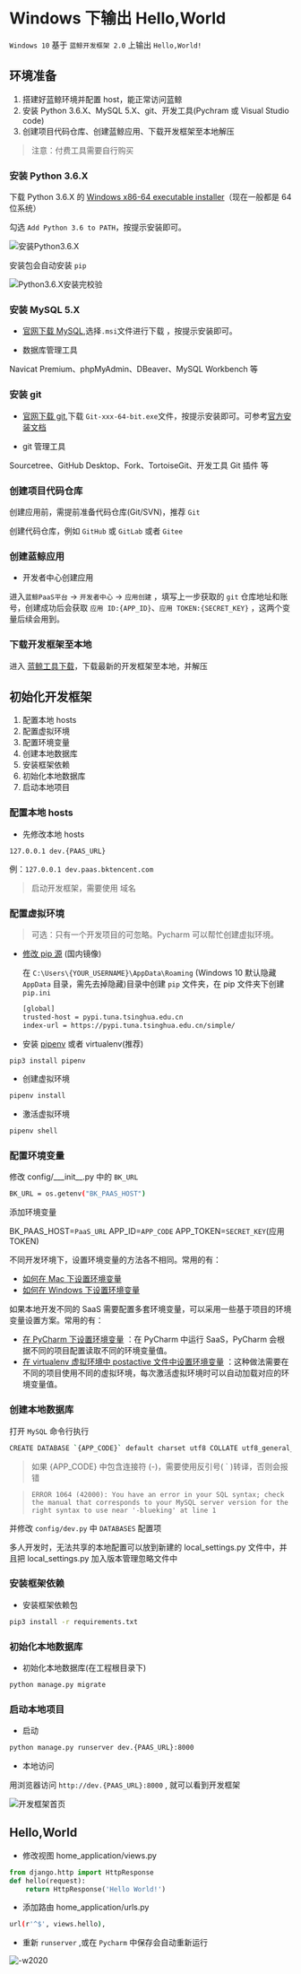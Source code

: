 # Windows 下输出 Hello,World

`Windows 10` 基于 `蓝鲸开发框架 2.0` 上输出 `Hello,World!`

## 环境准备

1. 搭建好蓝鲸环境并配置 host，能正常访问蓝鲸
2. 安装 Python 3.6.X、MySQL 5.X、git、开发工具(Pychram 或 Visual Studio code)
3. 创建项目代码仓库、创建蓝鲸应用、下载开发框架至本地解压

> 注意：付费工具需要自行购买

### 安装 Python 3.6.X

下载 Python 3.6.X 的 [Windows x86-64 executable installer](https://www.python.org/downloads/)（现在一般都是 64 位系统）

勾选 `Add Python 3.6 to PATH`，按提示安装即可。

![安装Python3.6.X](../assets/installPyhton3.6.x.png)

安装包会自动安装 `pip`

![Python3.6.X安装完校验](../assets/Python3.6.x校验.png)

### 安装 MySQL 5.X

- [官网下载 MySQL](https://dev.mysql.com/downloads/mysql/),选择`.msi`文件进行下载 ，按提示安装即可。

- 数据库管理工具

Navicat Premium、phpMyAdmin、DBeaver、MySQL Workbench 等

### 安装 git

- [官网下载 git](https://git-scm.com/download/win),下载 `Git-xxx-64-bit.exe`文件，按提示安装即可。可参考[官方安装文档](https://git-scm.com/book/zh/v2/起步-安装-Git)

- git 管理工具

Sourcetree、GitHub Desktop、Fork、TortoiseGit、开发工具 Git 插件 等

### 创建项目代码仓库

创建应用前，需提前准备代码仓库(Git/SVN)，推荐 `Git`

创建代码仓库，例如 `GitHub` 或 `GitLab` 或者 `Gitee`

### 创建蓝鲸应用

- 开发者中心创建应用

进入`蓝鲸PaaS平台` -> `开发者中心` -> `应用创建` ，填写上一步获取的 `git` 仓库地址和账号，创建成功后会获取 `应用 ID:{APP_ID}`、`应用 TOKEN:{SECRET_KEY}` ，这两个变量后续会用到。

### 下载开发框架至本地

进入 [蓝鲸工具下载](../../../../downloads/7.0/Index.md)，下载最新的开发框架至本地，并解压

## 初始化开发框架

1. 配置本地 hosts
2. 配置虚拟环境
3. 配置环境变量
4. 创建本地数据库
5. 安装框架依赖
6. 初始化本地数据库
7. 启动本地项目

### 配置本地 hosts

- 先修改本地 hosts

```127.0.0.1 dev.{PAAS_URL}```

例：`127.0.0.1 dev.paas.bktencent.com`

> 启动开发框架，需要使用 域名
> 
### 配置虚拟环境

> 可选：只有一个开发项目的可忽略。Pycharm 可以帮忙创建虚拟环境。

- [修改 pip 源](https://pip.pypa.io/en/stable/user_guide/#config-file) (国内镜像)

    在 `C:\Users\{YOUR_USERNAME}\AppData\Roaming` (Windows 10 默认隐藏 `AppData` 目录，需先去掉隐藏)目录中创建 `pip` 文件夹，在 pip 文件夹下创建 `pip.ini`

    ```bash
    [global]
    trusted-host = pypi.tuna.tsinghua.edu.cn
    index-url = https://pypi.tuna.tsinghua.edu.cn/simple/
    ```

- 安装 [pipenv](https://zhuanlan.zhihu.com/p/37581807) 或者 virtualenv(推荐)

```bash
pip3 install pipenv
```

- 创建虚拟环境

```bash
pipenv install
```

- 激活虚拟环境

```bash
pipenv shell
```

### 配置环境变量

修改 config/\_\__init\_\_.py 中的 `BK_URL`
```bash
BK_URL = os.getenv("BK_PAAS_HOST")
```

添加环境变量

BK_PAAS_HOST=`PaaS_URL`
APP_ID=`APP_CODE`
APP_TOKEN=`SECRET_KEY`(应用 TOKEN)

不同开发环境下，设置环境变量的方法各不相同。常用的有：
- [如何在 Mac 下设置环境变量](https://apple.stackexchange.com/questions/106778/how-do-i-set-environment-variables-on-os-x)
- [如何在 Windows 下设置环境变量](https://stackoverflow.com/questions/32463212/how-to-set-environment-variables-from-windows?noredirect=1&lq=1)

如果本地开发不同的 SaaS 需要配置多套环境变量，可以采用一些基于项目的环境变量设置方案。常用的有：
- [在 PyCharm 下设置环境变量](https://stackoverflow.com/questions/42708389/how-to-set-environment-variables-in-pycharm) ：在 PyCharm 中运行  SaaS，PyCharm 会根据不同的项目配置读取不同的环境变量值。
- [在 virtualenv 虚拟环境中 postactive 文件中设置环境变量](https://stackoverflow.com/questions/9554087/setting-an-environment-variable-in-virtualenv) ：这种做法需要在不同的项目使用不同的虚拟环境，每次激活虚拟环境时可以自动加载对应的环境变量值。

### 创建本地数据库

打开 `MySQL` 命令行执行

```bash
CREATE DATABASE `{APP_CODE}` default charset utf8 COLLATE utf8_general_ci;
```

> 如果 {APP_CODE} 中包含连接符 (-)，需要使用反引号( ` )转译，否则会报错

> `ERROR 1064 (42000): You have an error in your SQL syntax; check the manual that corresponds to your MySQL server version for the right syntax to use near '-blueking' at line 1`

并修改 `config/dev.py` 中 `DATABASES` 配置项

多人开发时，无法共享的本地配置可以放到新建的 local_settings.py 文件中，并且把 local_settings.py 加入版本管理忽略文件中

### 安装框架依赖

- 安装框架依赖包

```bash
pip3 install -r requirements.txt
```

### 初始化本地数据库

- 初始化本地数据库(在工程根目录下)

```bash
python manage.py migrate
```

### 启动本地项目

- 启动

```bash
python manage.py runserver dev.{PAAS_URL}:8000
```

- 本地访问

用浏览器访问 ```http://dev.{PAAS_URL}:8000``` , 就可以看到开发框架

![开发框架首页](../assets/usage-index.png)

## Hello,World

- 修改视图 home_application/views.py

```python
from django.http import HttpResponse
def hello(request):
    return HttpResponse('Hello World!')
```

- 添加路由 home_application/urls.py

```bash
url(r'^$', views.hello),
```

- 重新 `runserver` ,或在 `Pycharm` 中保存会自动重新运行

![-w2020](../assets/15585122671345.jpg)
